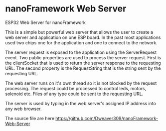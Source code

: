 # nanoFramework Web Server
ESP32 Web Server for nanoFramework

This is a simple but powerful web server that allows the user to create a web server and application on one ESP board. In the past most applications used two chips one for the application and one to connect to the network. 

The server request is exposed to the application using the ServerRequest event. Two public properties are used to process the server request. First is the clientSocket that is used to return the server response to the requesting URL. The second property is the RequestString that is the string sent by the requesting URL. 

The web server runs on it's own thread so it is not blocked by the request processing. The request could be processed to control leds, motors, solenoid etc. Files of any type could be sent to the requesting URL.

The server is used by typing in the web server's assigned IP address into any web browser.

The source file are here https://github.com/Dweaver309/nanoFramework-Web-Server

